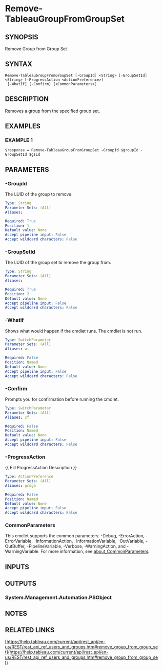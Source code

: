 # Remove-TableauGroupFromGroupSet

## SYNOPSIS
Remove Group from Group Set

## SYNTAX

```
Remove-TableauGroupFromGroupSet [-GroupId] <String> [-GroupSetId] <String> [-ProgressAction <ActionPreference>]
 [-WhatIf] [-Confirm] [<CommonParameters>]
```

## DESCRIPTION
Removes a group from the specified group set.

## EXAMPLES

### EXAMPLE 1
```
$response = Remove-TableauGroupFromGroupSet -GroupId $groupId -GroupSetId $gsId
```

## PARAMETERS

### -GroupId
The LUID of the group to remove.

```yaml
Type: String
Parameter Sets: (All)
Aliases:

Required: True
Position: 1
Default value: None
Accept pipeline input: False
Accept wildcard characters: False
```

### -GroupSetId
The LUID of the group set to remove the group from.

```yaml
Type: String
Parameter Sets: (All)
Aliases:

Required: True
Position: 2
Default value: None
Accept pipeline input: False
Accept wildcard characters: False
```

### -WhatIf
Shows what would happen if the cmdlet runs.
The cmdlet is not run.

```yaml
Type: SwitchParameter
Parameter Sets: (All)
Aliases: wi

Required: False
Position: Named
Default value: None
Accept pipeline input: False
Accept wildcard characters: False
```

### -Confirm
Prompts you for confirmation before running the cmdlet.

```yaml
Type: SwitchParameter
Parameter Sets: (All)
Aliases: cf

Required: False
Position: Named
Default value: None
Accept pipeline input: False
Accept wildcard characters: False
```

### -ProgressAction
{{ Fill ProgressAction Description }}

```yaml
Type: ActionPreference
Parameter Sets: (All)
Aliases: proga

Required: False
Position: Named
Default value: None
Accept pipeline input: False
Accept wildcard characters: False
```

### CommonParameters
This cmdlet supports the common parameters: -Debug, -ErrorAction, -ErrorVariable, -InformationAction, -InformationVariable, -OutVariable, -OutBuffer, -PipelineVariable, -Verbose, -WarningAction, and -WarningVariable. For more information, see [about_CommonParameters](http://go.microsoft.com/fwlink/?LinkID=113216).

## INPUTS

## OUTPUTS

### System.Management.Automation.PSObject
## NOTES

## RELATED LINKS

[https://help.tableau.com/current/api/rest_api/en-us/REST/rest_api_ref_users_and_groups.htm#remove_group_from_group_set](https://help.tableau.com/current/api/rest_api/en-us/REST/rest_api_ref_users_and_groups.htm#remove_group_from_group_set)

